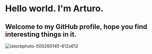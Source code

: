 # Hello world. I'm Arturo. 
           
## Welcome to my GitHub profile, hope you find interesting things in it.  


![istockphoto-500260145-612x612](https://user-images.githubusercontent.com/127188733/224126679-5a57066f-435e-4b3f-a156-97d1aeedf7d6.jpg)
       
